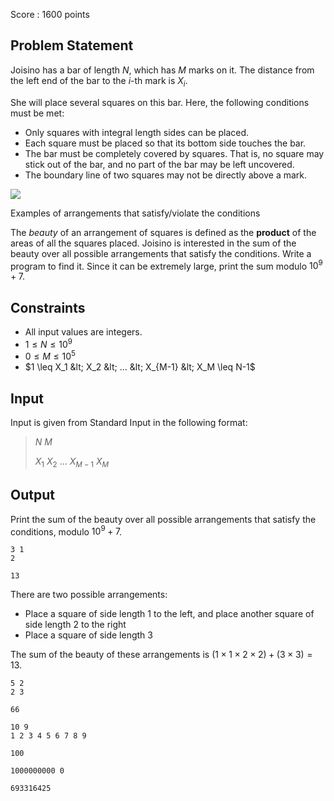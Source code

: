 Score : $1600$ points

## Problem Statement

Joisino has a bar of length $N$, which has $M$ marks on it.
The distance from the left end of the bar to the $i$-th mark is $X_i$.

She will place several squares on this bar.
Here, the following conditions must be met:

- Only squares with integral length sides can be placed.
- Each square must be placed so that its bottom side touches the bar.
- The bar must be completely covered by squares.
That is, no square may stick out of the bar, and no part of the bar may be left uncovered.
- The boundary line of two squares may not be directly above a mark.

![](https://atcoder.jp/img/agc013/placing_example.jpg)

Examples of arrangements that satisfy/violate the conditions

The *beauty* of an arrangement of squares is defined as the **product** of the areas of all the squares placed.
Joisino is interested in the sum of the beauty over all possible arrangements that satisfy the conditions.
Write a program to find it.
Since it can be extremely large, print the sum modulo $10^9+7$.

## Constraints

- All input values are integers.
- $1 \leq N \leq 10^9$
- $0 \leq M \leq 10^5$
- $1 \leq X_1 &lt; X_2 &lt; ... &lt; X_{M-1} &lt; X_M \leq N-1$

## Input

Input is given from Standard Input in the following format:

> $N$ $M$
> 
> $X_1$ $X_2$ $...$ $X_{M-1}$ $X_M$

## Output

Print the sum of the beauty over all possible arrangements that satisfy the conditions, modulo $10^9+7$.

```input1
3 1
2
```

```output1
13
```

There are two possible arrangements:

- Place a square of side length $1$ to the left, and place another square of side length $2$ to the right
- Place a square of side length $3$

The sum of the beauty of these arrangements is $(1 \times 1 \times 2 \times 2) + (3 \times 3) = 13$.

```input2
5 2
2 3
```

```output2
66
```

```input3
10 9
1 2 3 4 5 6 7 8 9
```

```output3
100
```

```input4
1000000000 0
```

```output4
693316425
```